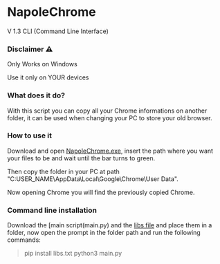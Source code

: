 # NapoleChrome
V 1.3 CLI (Command Line Interface)

### Disclaimer ⚠️

Only Works on Windows

Use it only on YOUR devices

### What does it do?

With this script you can copy all your Chrome informations on another folder, it can be used when changing your PC to store your old browser.

### How to use it

Download and open [NapoleChrome.exe](N.exe), insert the path where you want your files to be and wait until the bar turns to green.

Then copy the folder in your PC at path "C:USER_NAME\AppData\Local\Google\Chrome\User Data".


Now opening Chrome you will find the previously copied Chrome.

### Command line installation

Download the [main script(main.py) and the [libs file](libs.txt) and place them in a folder, now open the prompt in the folder path and run the following commands:
> pip install libs.txt
> python3 main.py

